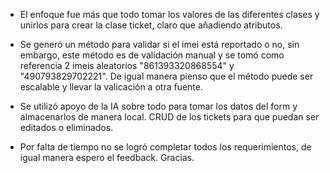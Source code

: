- El enfoque fue más que todo tomar los valores de las diferentes clases y unirlos para crear la clase ticket, claro que añadiendo atributos.

- Se generó un método para validar si el imei está reportado o no, sin embargo, este método es de validación manual y se tomó como referencia 2 imeis aleatorios "861393320868554" y "490793829702221". De igual manera pienso que el método puede ser escalable y llevar la valicación a otra fuente.

- Se utilizó apoyo de la IA sobre todo para tomar los datos del form y almacenarlos de manera local. CRUD de los tickets para que puedan ser editados o eliminados.

- Por falta de tiempo no se logró completar todos los requerimientos, de igual manera espero el feedback. Gracias.
